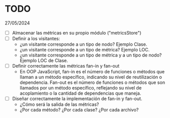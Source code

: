 # TODO

27/05/2024

- [ ] Almacenar las métricas en su propio módulo ("metricsStore")
- [ ] Definir a los visitantes:
    - ¿un visitante corresponde a un tipo de nodo? Ejemplo Clase.
    - ¿un visitante corresponde a un tipo de métrica? Ejemplo LOC.
    - ¿un visitante corresponde a un tipo de métrica y a un tipo de nodo? Ejemplo LOC de Clase.
- [ ] Definir correctamente las métricas fan-in y fan-out
    - En OOP JavaScript, fan-in es el número de funciones o métodos que llaman a un método específico,
      indicando su nivel de reutilización o dependencia. Fan-out es el número de funciones o métodos que son llamados por un
      método específico, reflejando su nivel de acoplamiento o la cantidad de dependencias que maneja.
- [ ] Diseñar correctamente la implementación de fan-in y fan-out.
    - ¿Cómo será la salida de las métricas?
    - ¿Por cada método? ¿Por cada clase? ¿Por cada archivo?
